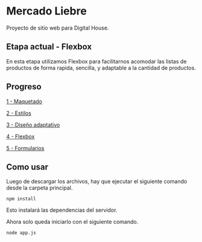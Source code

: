 # Mercado Liebre

Proyecto de sitio web para Digital House.

## Etapa actual - Flexbox

En esta etapa utilizamos Flexbox para facilitarnos acomodar las listas de productos de forma rapida, sencilla, y adaptable a la cantidad de productos.

## Progreso

[1 - Maquetado](https://github.com/Hexanima/MercadoLiebre-1-Maquetado)

[2 - Estilos](https://github.com/Hexanima/MercadoLiebre-2-Estilos)

[3 - Diseño adaptativo](https://github.com/Hexanima/MercadoLiebre-3-Adaptativo)

[4 - Flexbox](https://github.com/Hexanima/MercadoLiebre-4-Flexbox)

[5 - Formularios](https://github.com/Hexanima/MercadoLiebre-5-Formularios)

## Como usar

Luego de descargar los archivos, hay que ejecutar el siguiente comando desde la carpeta principal.

```console
npm install
```
Esto instalará las dependencias del servidor.

Ahora solo queda iniciarlo con el siguiente comando.

```console
node app.js
```
